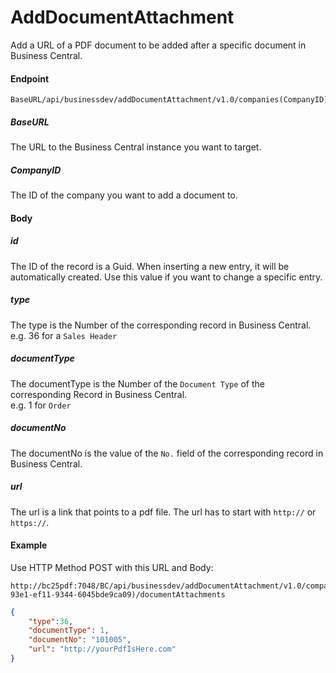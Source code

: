 # AddDocumentAttachment
Add a URL of a PDF document to be added after a specific document in Business Central.

#### Endpoint
```
BaseURL/api/businessdev/addDocumentAttachment/v1.0/companies(CompanyID)/documentAttachments
```
##### BaseURL
The URL to the Business Central instance you want to target.

##### CompanyID
The ID of the company you want to add a document to.

#### Body

##### id
The ID of the record is a Guid. When inserting a new entry, it will be automatically created. Use this value if you want to change a specific entry.

##### type
The type is the Number of the corresponding record in Business Central.\
e.g. 36 for a ```Sales Header```

##### documentType
The documentType is the Number of the ```Document Type``` of the corresponding Record in Business Central.\
e.g. 1 for ```Order```

##### documentNo
The documentNo is the value of the ```No.``` field of the corresponding record in Business Central.

##### url
The url is a link that points to a pdf file. The url has to start with ```http://``` or ```https://```.

#### Example
Use HTTP Method POST with this URL and Body:
```
http://bc25pdf:7048/BC/api/businessdev/addDocumentAttachment/v1.0/companies(9ee48135-93e1-ef11-9344-6045bde9ca09)/documentAttachments
```
```json
{
    "type":36,
    "documentType": 1,
    "documentNo": "101005",
    "url": "http://yourPdfIsHere.com"
}
```